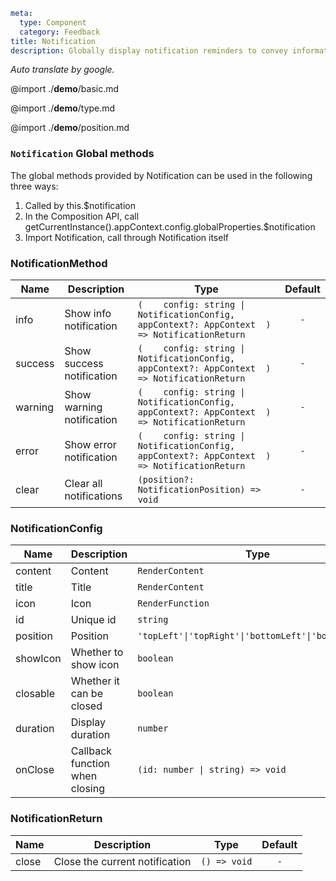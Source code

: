 ```yaml
meta:
  type: Component
  category: Feedback
title: Notification
description: Globally display notification reminders to convey information to users in a timely and effective manner.
```

*Auto translate by google.*

@import ./__demo__/basic.md

@import ./__demo__/type.md

@import ./__demo__/position.md





### `Notification` Global methods

The global methods provided by Notification can be used in the following three ways:
1. Called by this.$notification
2. In the Composition API, call getCurrentInstance().appContext.config.globalProperties.$notification
3. Import Notification, call through Notification itself


### NotificationMethod

|Name|Description|Type|Default|
|---|---|---|:---:|
|info|Show info notification|`(    config: string \| NotificationConfig,    appContext?: AppContext  ) => NotificationReturn`|`-`|
|success|Show success notification|`(    config: string \| NotificationConfig,    appContext?: AppContext  ) => NotificationReturn`|`-`|
|warning|Show warning notification|`(    config: string \| NotificationConfig,    appContext?: AppContext  ) => NotificationReturn`|`-`|
|error|Show error notification|`(    config: string \| NotificationConfig,    appContext?: AppContext  ) => NotificationReturn`|`-`|
|clear|Clear all notifications|`(position?: NotificationPosition) => void`|`-`|



### NotificationConfig

|Name|Description|Type|Default|
|---|---|---|:---:|
|content|Content|`RenderContent`|`-`|
|title|Title|`RenderContent`|`-`|
|icon|Icon|`RenderFunction`|`-`|
|id|Unique id|`string`|`-`|
|position|Position|`'topLeft'\|'topRight'\|'bottomLeft'\|'bottomRight'`|`-`|
|showIcon|Whether to show icon|`boolean`|`false`|
|closable|Whether it can be closed|`boolean`|`false`|
|duration|Display duration|`number`|`-`|
|onClose|Callback function when closing|`(id: number \| string) => void`|`-`|



### NotificationReturn

|Name|Description|Type|Default|
|---|---|---|:---:|
|close|Close the current notification|`() => void`|`-`|


